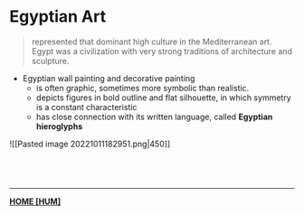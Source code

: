 # Egyptian Art
> represented that dominant high culture in the Mediterranean art. Egypt was a civilization with very strong traditions of architecture and sculpture.

- Egyptian wall painting and decorative painting
	- is often graphic, sometimes more symbolic than realistic.
	- depicts figures in bold outline and flat silhouette, in which symmetry is a constant characteristic
	- has close connection with its written language, called **Egyptian hieroglyphs**

![[Pasted image 20221011182951.png|450]]

<br>

# 
---
**[HOME [HUM]](HUM101)**
